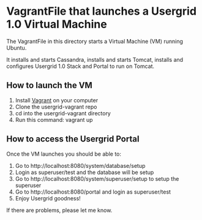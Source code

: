 # VagrantFile that launches a Usergrid 1.0 Virtual Machine 

The VagrantFile in this directory starts a Virtual Machine (VM) running Ubuntu.

It installs and starts Cassandra, installs and starts Tomcat, installs and 
configures Usergrid 1.0 Stack and Portal to run on Tomcat. 

## How to launch the VM

1. Install [Vagrant](https://www.vagrantup.com/) on your computer
2. Clone the usergrid-vagrant repo
3. cd into the usergrid-vagrant directory
4. Run this command: vagrant up


## How to access the Usergrid Portal

Once the VM launches you should be able to:

1. Go to http://localhost:8080/system/database/setup
2. Login as superuser/test and the database will be setup
3. Go to http://localhost:8080/system/superuser/setup to setup the superuser 
4. Go to http://localhost:8080/portal and login as superuser/test
5. Enjoy Usergrid goodness!

If there are problems, please let me know.
